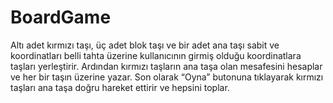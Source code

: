 # BoardGame

Altı adet kırmızı taşı, üç adet blok taşı ve bir adet ana taşı sabit ve koordinatları belli tahta üzerine kullanıcının girmiş olduğu koordinatlara taşları yerleştirir. Ardından kırmızı taşların ana taşa olan mesafesini hesaplar ve her bir taşın üzerine yazar. Son olarak “Oyna” butonuna tıklayarak kırmızı taşları ana taşa doğru hareket ettirir ve hepsini toplar.
